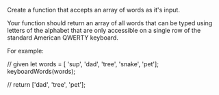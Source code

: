 Create a function that accepts an array of words as it's input.

Your function should return an array of all words that can be typed using letters of the alphabet that are only accessible on a single row of the standard American QWERTY keyboard.

For example:

// given
let words = [ 'sup', 'dad', 'tree', 'snake', 'pet'];
keyboardWords(words);

// return
['dad', 'tree', 'pet'];
